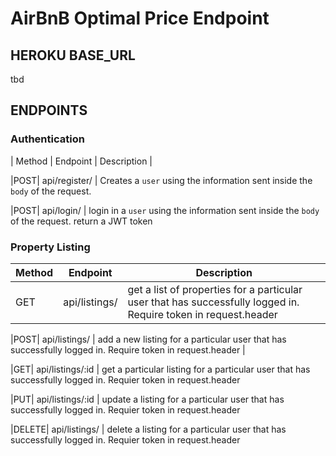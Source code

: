 # AirBnB Optimal Price Endpoint

## HEROKU BASE_URL

tbd

## ENDPOINTS

### Authentication

| Method | Endpoint | Description |

|POST| api/register/ | Creates a `user` using the information sent inside the `body` of the request.

|POST| api/login/ | login in a `user` using the information sent inside the `body` of the request. return a JWT token

### Property Listing

| Method | Endpoint      | Description                                                                                                     |
| ------ | ------------- | --------------------------------------------------------------------------------------------------------------- |
| GET    | api/listings/ | get a list of properties for a particular user that has successfully logged in. Require token in request.header |

|POST| api/listings/ | add a new listing for a particular user that has successfully logged in. Require token in request.header |

|GET| api/listings/:id | get a particular listing for a particular user that has successfully logged in. Requier token in request.header

|PUT| api/listings/:id | update a listing for a particular user that has successfully logged in. Requier token in request.header

|DELETE| api/listings/ | delete a listing for a particular user that has successfully logged in. Requier token in request.header
